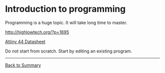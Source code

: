# Introduction to programming
Programming is a huge topic. It will take long time to master.

http://highlowtech.org/?p=1695

[Attiny 44 Datasheet](http://www.atmel.com/images/doc8006.pdf)


Do not start from scratch. Start by editing an existing program.



---
[Back to Summary](../summary.md)
